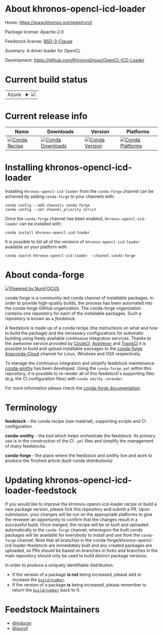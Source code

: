 About khronos-opencl-icd-loader
===============================

Home: https://www.khronos.org/registry/cl/

Package license: Apache-2.0

Feedstock license: [BSD-3-Clause](https://github.com/conda-forge/khronos-opencl-icd-loader-feedstock/blob/master/LICENSE.txt)

Summary: A driver loader for OpenCL

Development: https://github.com/KhronosGroup/OpenCL-ICD-Loader

Current build status
====================


<table>
    
  <tr>
    <td>Azure</td>
    <td>
      <details>
        <summary>
          <a href="https://dev.azure.com/conda-forge/feedstock-builds/_build/latest?definitionId=502&branchName=master">
            <img src="https://dev.azure.com/conda-forge/feedstock-builds/_apis/build/status/khronos-opencl-icd-loader-feedstock?branchName=master">
          </a>
        </summary>
        <table>
          <thead><tr><th>Variant</th><th>Status</th></tr></thead>
          <tbody><tr>
              <td>osx_64</td>
              <td>
                <a href="https://dev.azure.com/conda-forge/feedstock-builds/_build/latest?definitionId=502&branchName=master">
                  <img src="https://dev.azure.com/conda-forge/feedstock-builds/_apis/build/status/khronos-opencl-icd-loader-feedstock?branchName=master&jobName=osx&configuration=osx_64_" alt="variant">
                </a>
              </td>
            </tr><tr>
              <td>osx_arm64</td>
              <td>
                <a href="https://dev.azure.com/conda-forge/feedstock-builds/_build/latest?definitionId=502&branchName=master">
                  <img src="https://dev.azure.com/conda-forge/feedstock-builds/_apis/build/status/khronos-opencl-icd-loader-feedstock?branchName=master&jobName=osx&configuration=osx_arm64_" alt="variant">
                </a>
              </td>
            </tr><tr>
              <td>win_64</td>
              <td>
                <a href="https://dev.azure.com/conda-forge/feedstock-builds/_build/latest?definitionId=502&branchName=master">
                  <img src="https://dev.azure.com/conda-forge/feedstock-builds/_apis/build/status/khronos-opencl-icd-loader-feedstock?branchName=master&jobName=win&configuration=win_64_" alt="variant">
                </a>
              </td>
            </tr>
          </tbody>
        </table>
      </details>
    </td>
  </tr>
</table>

Current release info
====================

| Name | Downloads | Version | Platforms |
| --- | --- | --- | --- |
| [![Conda Recipe](https://img.shields.io/badge/recipe-khronos--opencl--icd--loader-green.svg)](https://anaconda.org/conda-forge/khronos-opencl-icd-loader) | [![Conda Downloads](https://img.shields.io/conda/dn/conda-forge/khronos-opencl-icd-loader.svg)](https://anaconda.org/conda-forge/khronos-opencl-icd-loader) | [![Conda Version](https://img.shields.io/conda/vn/conda-forge/khronos-opencl-icd-loader.svg)](https://anaconda.org/conda-forge/khronos-opencl-icd-loader) | [![Conda Platforms](https://img.shields.io/conda/pn/conda-forge/khronos-opencl-icd-loader.svg)](https://anaconda.org/conda-forge/khronos-opencl-icd-loader) |

Installing khronos-opencl-icd-loader
====================================

Installing `khronos-opencl-icd-loader` from the `conda-forge` channel can be achieved by adding `conda-forge` to your channels with:

```
conda config --add channels conda-forge
conda config --set channel_priority strict
```

Once the `conda-forge` channel has been enabled, `khronos-opencl-icd-loader` can be installed with:

```
conda install khronos-opencl-icd-loader
```

It is possible to list all of the versions of `khronos-opencl-icd-loader` available on your platform with:

```
conda search khronos-opencl-icd-loader --channel conda-forge
```


About conda-forge
=================

[![Powered by
NumFOCUS](https://img.shields.io/badge/powered%20by-NumFOCUS-orange.svg?style=flat&colorA=E1523D&colorB=007D8A)](https://numfocus.org)

conda-forge is a community-led conda channel of installable packages.
In order to provide high-quality builds, the process has been automated into the
conda-forge GitHub organization. The conda-forge organization contains one repository
for each of the installable packages. Such a repository is known as a *feedstock*.

A feedstock is made up of a conda recipe (the instructions on what and how to build
the package) and the necessary configurations for automatic building using freely
available continuous integration services. Thanks to the awesome service provided by
[CircleCI](https://circleci.com/), [AppVeyor](https://www.appveyor.com/)
and [TravisCI](https://travis-ci.com/) it is possible to build and upload installable
packages to the [conda-forge](https://anaconda.org/conda-forge)
[Anaconda-Cloud](https://anaconda.org/) channel for Linux, Windows and OSX respectively.

To manage the continuous integration and simplify feedstock maintenance
[conda-smithy](https://github.com/conda-forge/conda-smithy) has been developed.
Using the ``conda-forge.yml`` within this repository, it is possible to re-render all of
this feedstock's supporting files (e.g. the CI configuration files) with ``conda smithy rerender``.

For more information please check the [conda-forge documentation](https://conda-forge.org/docs/).

Terminology
===========

**feedstock** - the conda recipe (raw material), supporting scripts and CI configuration.

**conda-smithy** - the tool which helps orchestrate the feedstock.
                   Its primary use is in the construction of the CI ``.yml`` files
                   and simplify the management of *many* feedstocks.

**conda-forge** - the place where the feedstock and smithy live and work to
                  produce the finished article (built conda distributions)


Updating khronos-opencl-icd-loader-feedstock
============================================

If you would like to improve the khronos-opencl-icd-loader recipe or build a new
package version, please fork this repository and submit a PR. Upon submission,
your changes will be run on the appropriate platforms to give the reviewer an
opportunity to confirm that the changes result in a successful build. Once
merged, the recipe will be re-built and uploaded automatically to the
`conda-forge` channel, whereupon the built conda packages will be available for
everybody to install and use from the `conda-forge` channel.
Note that all branches in the conda-forge/khronos-opencl-icd-loader-feedstock are
immediately built and any created packages are uploaded, so PRs should be based
on branches in forks and branches in the main repository should only be used to
build distinct package versions.

In order to produce a uniquely identifiable distribution:
 * If the version of a package **is not** being increased, please add or increase
   the [``build/number``](https://docs.conda.io/projects/conda-build/en/latest/resources/define-metadata.html#build-number-and-string).
 * If the version of a package **is** being increased, please remember to return
   the [``build/number``](https://docs.conda.io/projects/conda-build/en/latest/resources/define-metadata.html#build-number-and-string)
   back to 0.

Feedstock Maintainers
=====================

* [@inducer](https://github.com/inducer/)
* [@isuruf](https://github.com/isuruf/)

